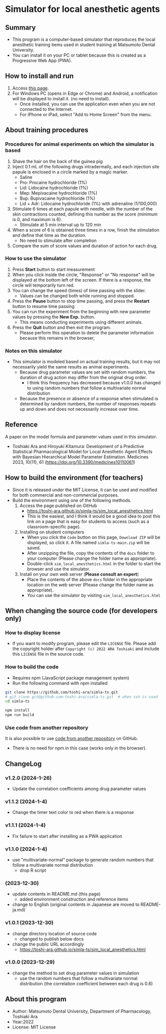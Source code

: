 # Simulator for local anesthetic agents
## Summary
- This program is a computer-based simulator
   that reproduces the local anesthetic training items
   used in student training at Matsumoto Dental University.
- You can install it on your PC or tablet
   because this is created as a Progressive Web App (PWA).


## How to install and run
1. Access [this page](https://toshi-ara.github.io/simla-ts/sim_local_anesthetics.html).
1. For Windows PC (opens in Edge or Chrome) and Android,
    a notification will be displayed to install it.
    (no need to install).
    - Once installed, you can use the application
      even when you are not connected to the Internet.
    - For iPhone or iPad, select "Add to Home Screen" from the menu.


## About training procedures
### Procedures for animal experiments on which the simulator is based
1. Shave the hair on the back of the guinea pig
1. Inject 0.1 mL of the following drugs intradermally,
   and each injection site papule is enclosed in a circle
   marked by a magic marker.
    - Saline
    - Pro: Procaine hydrochloride (1%)
    - Lid: Lidocaine hydrochloride (1%)
    - Mep: Mepivacaine hydrochloride (1%)
    - Bup: Bupivacaine hydrochloride (1%)
    - Lid + Adr: Lidocaine hydrochloride (1%) with adrenaline (1/100,000)
1. Stimulate 6 times at each papule with needle,
    with the number of the skin contractions counted,
    defining this number as the score (minimum is 0, and maximum is 6).
    - Stimulate at 5 min interval up to 120 min
1. When a score of 6 is obtained three times in a row,
    finish the stimulation and define that time as the duration.
    - No need to stimulate after completion
1. Compare the sum of score values and duration of action for each drug.

### How to use the simulator
1. Press **Start** button to start measurement
1. When you click inside the circle,
    "Response" or "No response" will be displayed
    at the bottom left of the screen.
   If there is a response,
    the circle will temporarily turn red.
1. You can change the speed (times) of time passing with the slider.
    - Values can be changed both while running and stopped.
1. Press the **Pause** button to stop time passing,
    and press the **Restart** button to resume time passing
1. You can run the experiment from the beginning with new parameter values
    by pressing the **New Exp.** button.
    - This means conducting experiments using different animals.
1. Press the **Quit** button and then exit the program.
    - Please perform this operation to delete the parameter information
      because this remains in the browser,

### Notes on this simulator
- This simulator is modeled based on actual training results,
   but it may not necessarily yield the same results as animal experiments.
    - Because drug parameter values are set with random numbers,
      the duration of drug action may differ from the original drug order.
        - I think this frequency has decreased
          because v1.0.0 has changed to using random numbers
           that follow a multivariate normal distribution
    - Because the presence or absence of a response
      when stimulated is determined by random numbers,
      the number of responses repeats up and down
       and does not necessarily increase over time.


## Reference
A paper on the model formula and parameter values used in this simulator.

- Toshiaki Ara and Hiroyuki Kitamura:
  Development of a Predictive Statistical Pharmacological Model
   for Local Anesthetic Agent Effects
   with Bayesian Hierarchical Model Parameter Estimation.
  Medicines 2023, 10(11), 61
  (https://doi.org/10.3390/medicines10110061)


## How to build the environment (for teachers)
- Since it is released under the MIT License,
  it can be used and modified for both commercial and non-commercial purposes.
- Build the environment using one of the following methods.
    1. Access the page published on GitHub
        - https://toshi-ara.github.io/simla-ts/sim_local_anesthetics.html
        - This is the easiest,
          and I think it would be a good idea to post this link
          on a page that is easy for students to access
          (such as a classroom-specific page).
    1. Installing on student computers
        - When you click the `Code` button on this page,
          `Download ZIP` will be displayed,
          so click it. A file named `simla-ts-main.zip` will be saved.
        - After unzipping the file,
           copy the contents of the `docs` folder to your computer
           (Please change the folder name as appropriate).
        - Double-click `sim_local_anesthetics.html` in the folder
           to start the browser and use the simulator.
    1. Install on your own web server (**Please consult an expert**)
        - Place the contents of the above `docs` folder
           in the appropriate location on the web server
           (Please change the folder name as appropriate).
        - You can use the simulator by visiting `sim_local_anesthetics.html`


## When changing the source code (for developers only)
### How to display license
- If you want to modify program, please edit the `LICENSE` file.
  Please add the copyright holder after `Copyright (c) 2022 ARA Toshiaki`
   and include this `LICENSE` file in the source code.

### How to build the code
- Requires npm (JavaScript package management system)
- Run the following command with npm installed

```bash
git clone https://github.com/toshi-ara/simla-ts.git
# git clone git@github.com:toshi-ara/simla-ts.git  # when ssh is used
cd simla-ts

npm install
npm run build
```

### Use code from another repository
It is also possible to use
[code from another repository](https://github.com/toshi-ara/simla) on GitHub.
- There is no need for npm in this case (works only in the browser).


## ChangeLog
### v1.2.0 (2024-1-26)
- Update the correlation coefficients among drug parameter values

### v1.1.2 (2024-1-4)
- Change the timer text color to red when there is a response

### v1.1.1 (2024-1-4)
- Fix failure to start after installing as a PWA application

### v1.1.0 (2024-1-4)
- use "multivariate-normal" package to generate random numbers
  that follow a multivariate normal distribution
    - drop R script

### (2023-12-30)
- update contents in README.md (this page)
    - added environment construction and reference items
- change to English (original contents in Japanese are moved to README-ja.md)

### v1.0.1 (2023-12-30)
- change directory location of source code
    - changed to publish below docs
- change the public URL accordingly
    - https://toshi-ara.github.io/simla-ts/sim_local_anesthetics.html

### v1.0.0 (2023-12-29)
- change the method to set drug parameter values in simulation
    - use the random numbers that follow a multivariate normal distribution
      (the correlation coefficient between each drug is 0.8)

## About this program
- Author: Matsumoto Dental University, Department of Pharmacology, Toshiaki Ara
- Year:2022
- License: MIT License
